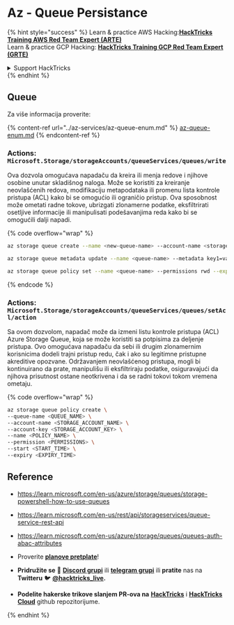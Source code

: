 # Az - Queue Persistance

{% hint style="success" %}
Learn & practice AWS Hacking:<img src="../../.gitbook/assets/image (1) (1).png" alt="" data-size="line">[**HackTricks Training AWS Red Team Expert (ARTE)**](https://training.hacktricks.xyz/courses/arte)<img src="../../.gitbook/assets/image (1) (1).png" alt="" data-size="line">\
Learn & practice GCP Hacking: <img src="../../.gitbook/assets/image (2).png" alt="" data-size="line">[**HackTricks Training GCP Red Team Expert (GRTE)**<img src="../../.gitbook/assets/image (2).png" alt="" data-size="line">](https://training.hacktricks.xyz/courses/grte)

<details>

<summary>Support HackTricks</summary>

* Check the [**subscription plans**](https://github.com/sponsors/carlospolop)!
* **Join the** 💬 [**Discord group**](https://discord.gg/hRep4RUj7f) or the [**telegram group**](https://t.me/peass) or **follow** us on **Twitter** 🐦 [**@hacktricks\_live**](https://twitter.com/hacktricks\_live)**.**
* **Share hacking tricks by submitting PRs to the** [**HackTricks**](https://github.com/carlospolop/hacktricks) and [**HackTricks Cloud**](https://github.com/carlospolop/hacktricks-cloud) github repos.

</details>
{% endhint %}

## Queue

Za više informacija proverite:

{% content-ref url="../az-services/az-queue-enum.md" %}
[az-queue-enum.md](../az-services/az-queue-enum.md)
{% endcontent-ref %}



### Actions: `Microsoft.Storage/storageAccounts/queueServices/queues/write`

Ova dozvola omogućava napadaču da kreira ili menja redove i njihove osobine unutar skladišnog naloga. Može se koristiti za kreiranje neovlašćenih redova, modifikaciju metapodataka ili promenu lista kontrole pristupa (ACL) kako bi se omogućio ili ograničio pristup. Ova sposobnost može ometati radne tokove, ubrizgati zlonamerne podatke, eksfiltrirati osetljive informacije ili manipulisati podešavanjima reda kako bi se omogućili dalji napadi.

{% code overflow="wrap" %}
```bash
az storage queue create --name <new-queue-name> --account-name <storage-account>

az storage queue metadata update --name <queue-name> --metadata key1=value1 key2=value2 --account-name <storage-account>

az storage queue policy set --name <queue-name> --permissions rwd --expiry 2024-12-31T23:59:59Z --account-name <storage-account>
```
{% endcode %}

### Actions: `Microsoft.Storage/storageAccounts/queueServices/queues/setAcl/action`

Sa ovom dozvolom, napadač može da izmeni listu kontrole pristupa (ACL) Azure Storage Queue, koja se može koristiti sa potpisima za deljenje pristupa. Ovo omogućava napadaču da sebi ili drugim zlonamernim korisnicima dodeli trajni pristup redu, čak i ako su legitimne pristupne akreditive opozvane. Održavanjem neovlašćenog pristupa, mogli bi kontinuirano da prate, manipulišu ili eksfiltriraju podatke, osiguravajući da njihova prisutnost ostane neotkrivena i da se radni tokovi tokom vremena ometaju.

{% code overflow="wrap" %}
```bash
az storage queue policy create \
--queue-name <QUEUE_NAME> \
--account-name <STORAGE_ACCOUNT_NAME> \
--account-key <STORAGE_ACCOUNT_KEY> \
--name <POLICY_NAME> \
--permission <PERMISSIONS> \
--start <START_TIME> \
--expiry <EXPIRY_TIME>
```
## Reference

* https://learn.microsoft.com/en-us/azure/storage/queues/storage-powershell-how-to-use-queues
* https://learn.microsoft.com/en-us/rest/api/storageservices/queue-service-rest-api
* https://learn.microsoft.com/en-us/azure/storage/queues/queues-auth-abac-attributes

* Proverite [**planove pretplate**](https://github.com/sponsors/carlospolop)!
* **Pridružite se** 💬 [**Discord grupi**](https://discord.gg/hRep4RUj7f) ili [**telegram grupi**](https://t.me/peass) ili **pratite** nas na **Twitteru** 🐦 [**@hacktricks\_live**](https://twitter.com/hacktricks\_live)**.**
* **Podelite hakerske trikove slanjem PR-ova na** [**HackTricks**](https://github.com/carlospolop/hacktricks) i [**HackTricks Cloud**](https://github.com/carlospolop/hacktricks-cloud) github repozitorijume.

</details>
{% endhint %}
